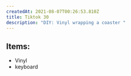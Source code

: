 ```yaml
---
createdAt: 2021-08-07T00:26:53.810Z
title: Tiktok 30
description: "DIY: Vinyl wrapping a coaster "
---
```

## Items: 

* Vinyl
* keyboard